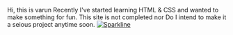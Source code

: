 Hi, this is varun
Recently I've started learning HTML & CSS and wanted to make something for fun.
This site is not completed nor Do I intend to make it a seious project anytime soon.
[![Sparkline](https://stars.medv.io/ooexiaoo/Matrix.svg)](https://stars.medv.io/ooexiaoo/Matrix)
